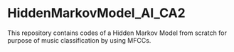 # HiddenMarkovModel_AI_CA2
This repository contains codes of a Hidden Markov Model from scratch for purpose of music classification by using MFCCs.
